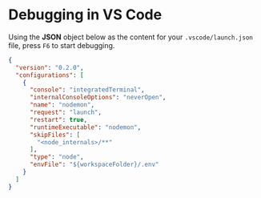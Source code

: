 # Debugging in VS Code
 Using the **JSON** object below as the content for your `.vscode/launch.json` file, press `F6` to start debugging.

```json
{
  "version": "0.2.0",
  "configurations": [
    {
      "console": "integratedTerminal",
      "internalConsoleOptions": "neverOpen",
      "name": "nodemon",
      "request": "launch",
      "restart": true,
      "runtimeExecutable": "nodemon",
      "skipFiles": [
        "<node_internals>/**"
      ],
      "type": "node",
      "envFile": "${workspaceFolder}/.env"
    }
  ]
}
```
